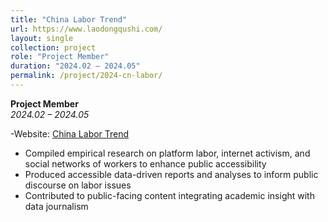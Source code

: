 ```yaml
---
title: "China Labor Trend"
url: https://www.laodongqushi.com/
layout: single
collection: project
role: "Project Member"
duration: "2024.02 – 2024.05"
permalink: /project/2024-cn-labor/
---
```


**Project Member**  
*2024.02 – 2024.05*

-Website: [China Labor Trend](https://www.laodongqushi.com/)
- Compiled empirical research on platform labor, internet activism, and social networks of workers to enhance public accessibility  
- Produced accessible data-driven reports and analyses to inform public discourse on labor issues  
- Contributed to public-facing content integrating academic insight with data journalism  

